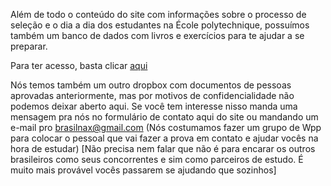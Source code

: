 Além de todo o conteúdo do site com informações sobre o processo de seleção e o dia a dia dos estudantes na École polytechnique, possuímos também um banco de dados com livros e exercícios para te ajudar a se preparar. 

Para ter acesso,  basta clicar [aqui](https://www.dropbox.com/sh/gthxcngw7uxkc4u/AAD1NpFLJa0WSSRbqwnXOtP5a?dl=0&fbclid=IwAR35GCTPyCBX_fJs2ZFijp7ApowMTYw-NhhaZN3eTj_2ltl4l7p8h6Jya9U)

Nós temos também um outro dropbox com documentos de pessoas aprovadas anteriormente, mas por motivos de confidencialidade não podemos deixar aberto aqui. Se você tem interesse nisso manda uma mensagem pra nós no formulário de contato aqui do site ou mandando um e-mail pro brasilnax@gmail.com (Nós costumamos fazer um grupo de Wpp para colocar o pessoal que vai fazer a prova em contato e ajudar vocês na hora de estudar) [Não precisa nem falar que não é para encarar os outros brasileiros como seus concorrentes e sim como parceiros de estudo. É muito mais provável vocês passarem se ajudando que sozinhos]